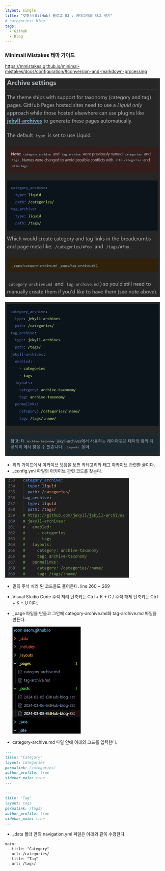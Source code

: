 ```yaml
---
layout: single
title: "깃허브(GitHub) 블로그 03 : 카테고리와 태그 넣기"
# categories: blog
tags:
  - Github
  - Blog
---
```

### Minimall Mistakes 테마 가이드
<a href="https://mmistakes.github.io/minimal-mistakes/docs/configuration/#conversion-and-markdown-processing">https://mmistakes.github.io/minimal-mistakes/docs/configuration/#conversion-and-markdown-processing</a>

![GitHub-blog-09](../images/2024-03-08-GitHub-blog-3st/GitHub-blog-09.png)

![GitHub-blog-10](../images/2024-03-08-GitHub-blog-3st/GitHub-blog-10.png)

- 위의 가이드에서 아카이브 셋팅을 보면 카테고리와 태그 아카이브 관련한 글이다.
- _config.yml 파일의 아카이브 관련 코드를 찾는다.

![GitHub-blog-11](../images/2024-03-08-GitHub-blog-3st/GitHub-blog-11.png)

- 밑의 주석 처리 된 코드들도 풀어준다. line 260 ~ 269

- Visual Studio Code 주석 처리 단축키는 Ctrl + K + C / 주석 해제 단축키는 Ctrl + K + U 이다.

- _page 파일을 만들고 그안에 category-archive.md와 tag-archive.md 파일을 만든다.

  ![GitHub-blog-12](../images/2024-03-08-GitHub-blog-3st/GitHub-blog-12.png)

- category-archive.md 파일 안에 아래의 코드를 입력한다.
```category-archive.md
---
tiile: "Category"
layout: categories
permalink: /categories/
author_profile: true
sidebar_main: true
---
```
```tag-archive.md
---
tiile: "Tag"
layout: tags
permalink: /tags/
author_profile: true
sidebar_main: true
---
```

- _data 폴더 안의 navigation.yml 파일은 아래와 같이 수정한다.

```
main:
 - title: "Category"
   url: /categories/
 - title: "Tag"
   url: /tags/
```
